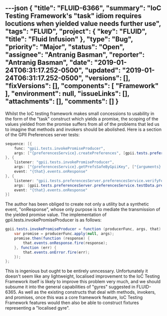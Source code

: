 ---json
{
  "title": "FLUID-6366",
  "summary": "IoC Testing Framework's \"task\" idiom requires locutions when yielded value needs further use",
  "tags": "FLUID",
  "project": {
    "key": "FLUID",
    "title": "Fluid Infusion"
  },
  "type": "Bug",
  "priority": "Major",
  "status": "Open",
  "assignee": "Antranig Basman",
  "reporter": "Antranig Basman",
  "date": "2019-01-24T06:31:17.252-0500",
  "updated": "2019-01-24T06:31:17.252-0500",
  "versions": [],
  "fixVersions": [],
  "components": [
    "Framework"
  ],
  "environment": null,
  "issueLinks": [],
  "attachments": [],
  "comments": []
}
---
Whilst the IoC testing framework makes small concessions to usability in the form of the "task" construct which yields a promise, the scoping of the values yielded from the promise suffers from all of the problems that led us to imagine that methods and invokers should be abolished. Here is a section of the GPII Preferences server tests:

```java
sequence: [{
    func: "gpii.tests.invokePromiseProducer",
    args: ["{preferencesService}.createPreferences", [gpii.tests.preferencesServer.preferencesService.testData.preferencesToCreate], "{that}"]
}, {
    listener: "gpii.tests.invokePromiseProducer",
    args: ["{preferencesService}.getPrefsSafeByGpiiKey", ["{arguments}.0.gpiiKey"], "{that}"],
    event: "{that}.events.onResponse"
}, {
    listener: "gpii.tests.preferencesServer.preferencesService.verifyFetchedPrefsSafe",
    args: [gpii.tests.preferencesServer.preferencesService.testData.preferencesToCreate, "{arguments}.0"],
    event: "{that}.events.onResponse"
}]
```

The author has been obliged to create not only a utility but a synthetic event, "onResponse", whose only purpose is to mediate the transmission of the yielded promise value. The implementation of gpii.tests.invokePromiseProducer is as follows:

```java
gpii.tests.invokePromiseProducer = function (producerFunc, args, that) {
    var promise = producerFunc.apply(null, args);
    promise.then(function (response) {
        that.events.onResponse.fire(response);
    }, function (err) {
        that.events.onError.fire(err);
    });
};
```

This is ingenious but ought to be entirely unncessary. Unfortunately it doesn't seem like any lightweight, localised improvement to the IoC Testing Framework itself is likely to improve this problem very much, and we should subsume it into the general capabilities of "gyres" suggested in FLUID-6365. As well as the existing constructs that deal with methods, invokers, and promises, once this was a core framework feature, IoC Testing Framework features would then also be able to construct fixtures representing a "localised gyre".

 

        